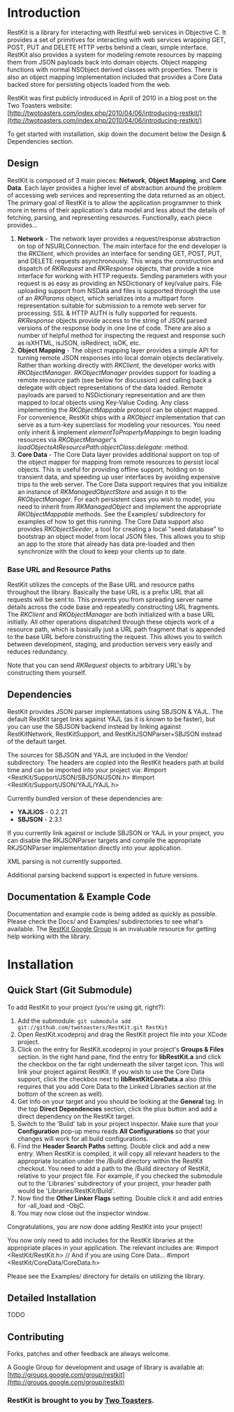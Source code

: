 Introduction
=========================

RestKit is a library for interacting with Restful web services in Objective C. It provides a set of primitives for interacting with web services wrapping GET, POST, PUT and DELETE HTTP verbs behind a clean, simple interface. RestKit also provides a system for modeling remote resources by mapping them from JSON payloads back into domain objects. Object mapping functions with normal NSObject derived classes with properties. There is also an object mapping implementation included that provides a Core Data backed store for persisting objects loaded from the web.

RestKit was first publicly introduced in April of 2010 in a blog post on the Two Toasters website:
[http://twotoasters.com/index.php/2010/04/06/introducing-restkit/](http://twotoasters.com/index.php/2010/04/06/introducing-restkit/)

To get started with installation, skip down the document below the Design & Dependencies section.

Design
-------------------------

RestKit is composed of 3 main pieces: **Network**, **Object Mapping**, and **Core Data**. Each layer provides a higher level of abstraction around the problem of accessing web services and representing the data returned as an object. The primary goal of RestKit is to allow the application programmer to think more in terms of their application's data model and less about the details of fetching, parsing, and representing resources. Functionally, each piece provides...

1. **Network** - The network layer provides a request/response abstraction on top of NSURLConnection. The main interface for the end developer is the *RKClient*, which provides an interface for sending GET, POST, PUT, and DELETE requests asynchronously. This wraps the construction and dispatch of *RKRequest* and *RKResponse* objects, that provide a nice interface for working with HTTP requests. Sending parameters with your request is as easy as providing an NSDictionary of key/value pairs. File uploading support from NSData and files is supported through the use of an *RKParams* object, which serializes into a multipart form representation suitable for submission to a remote web server for processing. SSL & HTTP AUTH is fully supported for requests. *RKResponse* objects provide access to the string of JSON parsed versions of the response body in one line of code. There are also a number of helpful method for inspecting the request and response such as isXHTML, isJSON, isRedirect, isOK, etc.
1. **Object Mapping** - The object mapping layer provides a simple API for turning remote JSON responses into local domain objects declaratively. Rather than working directly with *RKClient*, the developer works with *RKObjectManager*. *RKObjectManager* provides support for loading a remote resource path (see below for discussion) and calling back a delegate with object representations of the data loaded. Remote payloads are parsed to NSDictionary representation and are then mapped to local objects using Key-Value Coding. Any class implementing the *RKObjectMappable* protocol can be object mapped. For convenience, RestKit ships with a *RKObject* implementation that can serve as a turn-key superclass for modeling your resources. You need only inherit & implement *elementToPropertyMappings* to begin loading resources via *RKObjectManager*'s *loadObjectsAtResourcePath:objectClass:delegate:* method.
1. **Core Data** - The Core Data layer provides additional support on top of the object mapper for mapping from remote resources to persist local objects. This is useful for providing offline support, holding on to transient data, and speeding up user interfaces by avoiding expensive trips to the web server. The Core Data support requires that you initialize an instance of *RKManagedObjectStore* and assign it to the *RKObjectManager*. For each persistent class you wish to model, you need to inherit from *RKManagedObject* and implement the appropriate *RKObjectMappable* methods. See the Examples/ subdirectory for examples of how to get this running. The Core Data support also provides *RKObjectSeeder*, a tool for creating a local "seed database" to bootstrap an object model from local JSON files. This allows you to ship an app to the store that already has data pre-loaded and then synchronize with the cloud to keep your clients up to date.

### Base URL and Resource Paths

RestKit utilizes the concepts of the Base URL and resource paths throughout the library. Basically the base URL is a prefix URL that all requests will be sent to. This prevents you from spreading server name details across the code base and repeatedly constructing URL fragments. The *RKClient* and *RKObjectManager* are both initialized with a base URL initially. All other operations dispatched through these objects work of a resource path, which is basically just a URL path fragment that is appended to the base URL before constructing the request. This allows you to switch between development, staging, and production servers very easily and reduces redundancy.

Note that you can send *RKRequest* objects to arbitrary URL's by constructing them yourself.

Dependencies
-------------------------

RestKit provides JSON parser implementations using SBJSON & YAJL. The default RestKit target links against YAJL (as it is known to be faster), but you can use the SBJSON backend instead by linking against RestKitNetwork, RestKitSupport, and RestKitJSONParser+SBJSON instead of the default target.

The sources for SBJSON and YAJL are included in the Vendor/ subdirectory. The headers are copied into the RestKit headers path at build time and can be imported into your project via:
    #import <RestKit/Support/JSON/SBJSON/JSON.h>
    #import <RestKit/Support/JSON/YAJL/YAJL.h>

Currently bundled version of these dependencies are:

* **YAJLIOS** - 0.2.21
* **SBJSON** - 2.3.1
  
If you currently link against or include SBJSON or YAJL in your project, you can disable the RKJSONParser targets and compile the appropriate RKJSONParser implementation directly into your application.

XML parsing is not currently supported.

Additional parsing backend support is expected in future versions.

Documentation & Example Code
-------------------------

Documentation and example code is being added as quickly as possible. Please check the Docs/ and Examples/ subdirectories to see what's available. The [RestKit Google Group](http://groups.google.com/group/restkit) is an invaluable resource for getting help working with the library.

Installation
=========================

Quick Start (Git Submodule)
-------------------------

To add RestKit to your project (you're using git, right?):

1. Add the submodule: `git submodule add git://github.com/twotoasters/RestKit.git RestKit`
1. Open RestKit.xcodeproj and drag the RestKit project file into your XCode project.
1. Click on the entry for RestKit.xcodeproj in your project's **Groups & Files** section. In the right hand pane, find the entry for **libRestKit.a** and click the checkbox on the far right underneath the silver target icon. This will link your project against RestKit. If you wish to use the Core Data support, click the checkbox next to **libRestKitCoreData.a** also (this requires that you add Core Data to the Linked Libraries section at the bottom of the screen as well).
1. Get Info on your target and you should be looking at the **General** tag. In the top **Direct Dependencies** section, click the plus button and add a direct dependency on the RestKit target. 
1. Switch to the 'Build' tab in your project inspector. Make sure that your **Configuration** pop-up menu reads **All Configurations** so that your changes will work for all build configurations. 
1. Find the **Header Search Paths** setting. Double click and add a new entry. When RestKit is compiled, it will copy all relevant headers to the appropriate location under the /Build directory within the RestKit checkout. You need to add a path to the /Build directory of RestKit, relative to your project file. For example, if you checked the submodule out to the 'Libraries' subdirectory of your project, your header path would be 'Libraries/RestKit/Build'.
1. Now find the **Other Linker Flags** setting. Double click it and add entries for -all_load and -ObjC.
1. You may now close out the inspector window.

Congratulations, you are now done adding RestKit into your project!

You now only need to add includes for the RestKit libraries at the appropriate places in your application. The relevant includes are:
    #import <RestKit/RestKit.h>
    // And if you are using Core Data...
    #import <RestKit/CoreData/CoreData.h>

Please see the Examples/ directory for details on utilizing the library.

Detailed Installation
-------------------------

TODO

Contributing
-------------------------

Forks, patches and other feedback are always welcome. 

A Google Group for development and usage of library is available at: [http://groups.google.com/group/restkit](http://groups.google.com/group/restkit)

### RestKit is brought to you by [Two Toasters](http://www.twotoasters.com/). ###
